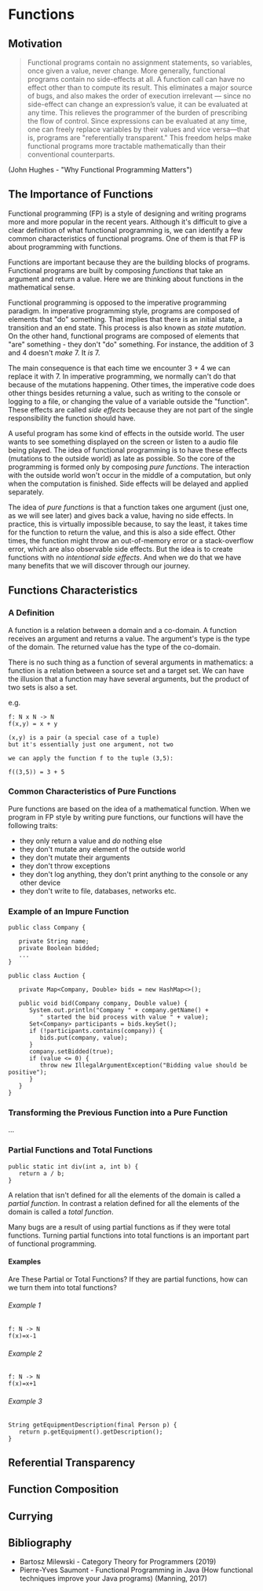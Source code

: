 # Functions

## Motivation

>Functional programs contain no assignment statements, so variables, once given a value, never change.
>More generally, functional programs contain no side-effects at all. A function call can have no effect
>other than to compute its result. This eliminates a major source of bugs, and also makes the order of execution
>irrelevant — since no side-effect can change an expression’s value, it can be evaluated at any time.
>This relieves the programmer of the burden of prescribing the flow of control. Since expressions can be
>evaluated at any time, one can freely replace variables by their values and vice versa—that is,
>programs are "referentially transparent." This freedom helps make functional programs more tractable mathematically
>than their conventional counterparts.

(John Hughes - "Why Functional Programming Matters")

## The Importance of Functions

Functional programming (FP) is a style of designing and writing programs more and more popular in the recent years.
Although it's difficult to give a clear definition of what functional programming is, we can identify a few common
characteristics of functional programs. One of them is that FP is about programming with functions.

Functions are important because they are the building blocks of programs. Functional programs are built by composing *functions*
that take an argument and return a value. Here we are thinking about functions in the mathematical sense. 

Functional programming is opposed to the imperative programming paradigm. In imperative programming style,
programs are composed of elements that "do" something. That implies that there is an initial state, a transition
and an end state. This process is also known as *state mutation*. On the other hand, functional programs are composed of
elements that "are" something - they don't "do" something. For instance, the addition of 3 and 4 doesn't *make* 7. It *is* 7.

The main consequence is that each time we encounter 3 + 4 we can replace it with 7. In imperative programming, we normally can't do that
because of the mutations happening. Other times, the imperative code does other things besides returning a value, such as
writing to the console or logging to a file, or changing the value of a variable outside the "function". These effects are called
*side effects* because they are not part of the single responsibility the function should have.

A useful program has some kind of effects in the outside world. The user wants to see something displayed on the screen or
listen to a audio file being played. The idea of functional programming is to have these effects (mutations to the outside world)
as late as possible. So the core of the programming is formed only by composing *pure functions*. The interaction with the outside world
won't occur in the middle of a computation, but only when the computation is finished. Side effects will be delayed and applied separately.

The idea of *pure functions* is that a function takes one argument (just one, as we will see later) and gives back a value,
having no side effects. In practice, this is virtually impossible because, to say the least, it takes time for the function
to return the value, and this is also a side effect. Other times, the function might throw an out-of-memory error
or a stack-overflow error, which are also observable side effects. But the idea is to create functions
with no *intentional side effects*. And when we do that we have many benefits that we will discover through our journey.

## Functions Characteristics

### A Definition

A function is a relation between a domain and a co-domain. A function receives an argument and returns a value.
The argument's type is the type of the domain. The returned value has the type of the co-domain.

There is no such thing as a function of several arguments in mathematics: a function is a relation between
a source set and a target set.
We can have the illusion that a function may have several arguments, but the product of two sets is also a set.

e.g. 
    
    f: N x N -> N
    f(x,y) = x + y
    
    (x,y) is a pair (a special case of a tuple)
    but it's essentially just one argument, not two
    
    we can apply the function f to the tuple (3,5):
    
    f((3,5)) = 3 + 5
 

### Common Characteristics of Pure Functions

Pure functions are based on the idea of a mathematical function. When we program in FP style by writing pure functions,
our functions will have the following traits:
- they only return a value and *do* nothing else
- they don't mutate any element of the outside world
- they don't mutate their arguments
- they don't throw exceptions
- they don't log anything, they don't print anything to the console or any other device
- they don't write to file, databases, networks etc.

### Example of an Impure Function

    public class Company {
    
       private String name;
       private Boolean bidded;
       ...
    }
    
    public class Auction {
       
       private Map<Company, Double> bids = new HashMap<>();
       
       public void bid(Company company, Double value) {
          System.out.println("Company " + company.getName() +
             " started the bid process with value " + value);
          Set<Company> participants = bids.keySet();
          if (!participants.contains(company)) {
             bids.put(company, value);
          }
          company.setBidded(true);
          if (value <= 0) {
             throw new IllegalArgumentException("Bidding value should be positive");
          }
       }
    }

### Transforming the Previous Function into a Pure Function

...

### Partial Functions and Total Functions

    public static int div(int a, int b) {
       return a / b;
    }

A relation that isn't defined for all the elements of the domain is called a *partial function*.
In contrast a relation defined for all the elements of the domain is called a *total function*.

Many bugs are a result of using partial functions as if they were total functions.
Turning partial functions into total functions is an important part of functional programming.

#### Examples

Are These Partial or Total Functions? If they are partial functions, how can we turn them into
total functions? 

###### Example 1

    f: N -> N
    f(x)=x-1

###### Example 2

    f: N -> N
    f(x)=x+1

###### Example 3

    String getEquipmentDescription(final Person p) {
       return p.getEquipment().getDescription();
    }

## Referential Transparency

## Function Composition

## Currying

## Bibliography

- Bartosz Milewski - Category Theory for Programmers (2019)
- Pierre-Yves Saumont - Functional Programming in Java (How functional techniques improve your Java programs) (Manning, 2017)
